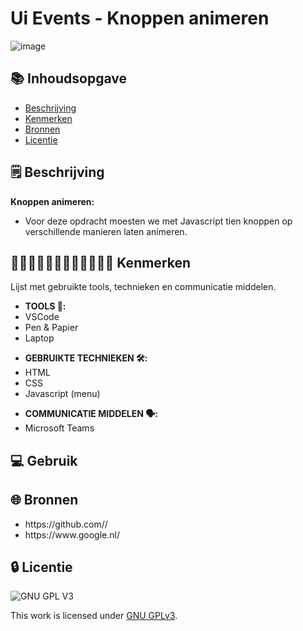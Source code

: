 # Ui Events - Knoppen animeren

![image](https://user-images.githubusercontent.com/112856683/214540124-d366732a-79be-4464-b359-f541108cc4c7.png)

## 📚 Inhoudsopgave

* [Beschrijving](#beschrijving)
* [Kenmerken](#kenmerken)
* [Bronnen](#bronnen)
* [Licentie](#licentie)

## 🗒️ Beschrijving

<strong>Knoppen animeren:</strong>
<ul>
<li>Voor deze opdracht moesten we met Javascript tien knoppen op verschillende manieren laten animeren.</li>
</ul>

## 👩🏼‍💻👩🏾‍💻👨🏻‍💻👨🏼‍💻 Kenmerken

Lijst met gebruikte tools, technieken en communicatie middelen.

<ul>
<li><strong>TOOLS 🧰:</strong></li>
<li>VSCode</li>
<li>Pen & Papier</li>
<li>Laptop</li>
</ul>

<ul>
<li><strong>GEBRUIKTE TECHNIEKEN 🛠️:</strong></li>
<li>HTML</li>
<li>CSS</li>
<li>Javascript (menu)</li>
</ul>

<ul>
<li><strong>COMMUNICATIE MIDDELEN 🗣️:</strong></li>
<li>Microsoft Teams</li>
</ul>

## 💻 Gebruik

## 🌐 Bronnen

<ul>

<li>https://github.com//</li>

<li>https://www.google.nl/</li>

</ul>



## 🔒 Licentie

![GNU GPL V3](https://www.gnu.org/graphics/gplv3-127x51.png)

This work is licensed under [GNU GPLv3](./LICENSE).
